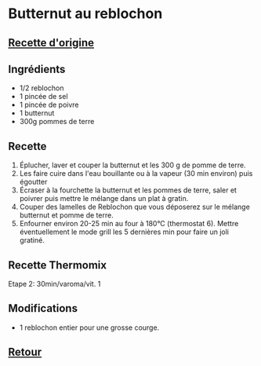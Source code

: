 # Butternut au reblochon
## [Recette d'origine](https://www.marmiton.org/recettes/recette_butternut-au-reblochon_230352.aspx)

## Ingrédients
- 1/2 reblochon
- 1 pincée de sel
- 1 pincée de poivre
- 1 butternut
- 300g pommes de terre

## Recette
1. Éplucher, laver et couper la butternut et les 300 g de pomme de terre.
2. Les faire cuire dans l'eau bouillante ou à la vapeur (30 min environ) puis égoutter 
3. Écraser à la fourchette la butternut et les pommes de terre, saler et poivrer puis mettre le mélange dans un plat à gratin.
4. Couper des lamelles de Reblochon que vous déposerez sur le mélange butternut et pomme de terre.
5. Enfourner environ 20-25 min au four à 180°C (thermostat 6). Mettre éventuellement le mode grill les 5 dernières min pour faire un joli gratiné.

## Recette Thermomix
Etape 2: 30min/varoma/vit. 1

## Modifications
- 1 reblochon entier pour une grosse courge.


## [Retour](./)
